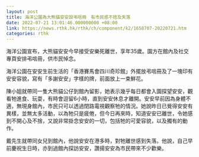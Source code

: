 ```yaml
---
layout: post
title: 海洋公園為大熊貓安安設弔唁冊　有市民感不捨及失落
date: 2022-07-21 13:01:46.000000000 +08:00
link: https://news.rthk.hk/rthk/ch/component/k2/1658707-20220721.htm
categories: rthk
---
```


海洋公園宣布，大熊貓安安今早接受安樂死離世，享年35歲。園方在館內及社交專頁安排弔唁冊，供市民悼念。

海洋公園在安安生前生活的「香港賽馬會四川奇珍館」外擺放弔唁冊及了一塊印有安安容貌，寫有「多謝安安」字樣的牌，前面放上一束鮮花。

陳小姐就帶同一隻大熊貓公仔到館內留影，她表示幾乎每日都會入園探望安安，觀看牠進食、玩耍，有時會逗留6小時，直到安安休息才離開。安安早前因為身體不適，無現身館內，市民只可以透過閉路電視觀察牠的情況。她說昨日已覺得安安有異樣，並無太多活動，以為牠只是疲倦，但今日再來時，知道安安已離世，令她感到不開心及不捨，又說非常掛念安安的一切，包括牠的可愛容貌，以及獨有的動作。

戴先生就帶同女兒到館內，他說安安在港多時，對牠離世感到失落。他說，自己早前慶祝生日時，亦到過館內探訪安安，讚揚安安為市民帶來不少歡樂。
